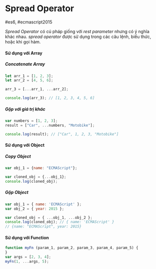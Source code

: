 # Spread Operator
#es6, #ecmascript2015

*Spread Operator* có cú pháp giống với *rest parameter* nhưng có ý nghĩa khác nhau. *spread operator* được sử dụng trong các câu lệnh, biểu thức, hoặc khi gọi hàm. 

#### Sử dụng với Array
##### Concatenate Array
```javascript
let arr_1 = [1, 2, 3];
let arr_2 = [4, 5, 6];

arr_3 = [...arr_1, ...arr_2];

console.log(arr_3); // [1, 2, 3, 4, 5, 6]
```
#####  Gộp với giá trị khác
```javascript
var numbers = [1, 2, 3]; 
result = ["Car", ...numbers, "Motobike"];

console.log(result); // ["Car", 1, 2, 3, "Motobike"]
```

#### Sử dụng với Object
#####  Copy Object
```javascript
var obj_1 = {name: "ECMAScript"};

var cloned_obj = {...obj_1};
console.log(cloned_obj);
```
#####  Gộp Object
```javascript
var obj_1 = { name: 'ECMAScript' };
var obj_2 = { year: 2015 };

var cloned_obj = { ...obj_1, ...obj_2 };
console.log(cloned_obj); // { name: 'ECMAScript' }
// {name: "ECMAScript", year: 2015}

```

#### Sử dụng với Function
```javascript
function myFn (param_1, param_2, param_3, param_4, param_5) {
}
var args = [2, 3, 4];
myFn(1, ...args, 5);
```